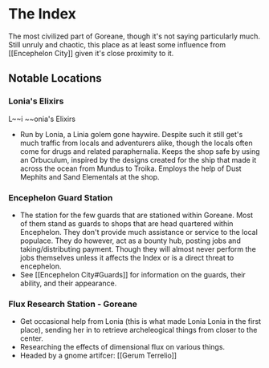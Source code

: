 # The Index
The most civilized part of Goreane, though it's not saying particularly much. Still unruly and chaotic, this place as at least some influence from [[Encephelon City]] given it's close proximity to it.

## Notable Locations
### Lonia's Elixirs
 L~~i ~~onia's Elixirs 
- Run by Lonia, a Linia golem gone haywire. Despite such it still get's much traffic from locals and adventurers alike, though the locals often come for drugs and related paraphernalia. Keeps the shop safe by using an Orbuculum, inspired by the designs created for the ship that made it across the ocean from Mundus to Troika. Employs the help of Dust Mephits and Sand Elementals at the shop.

### Encephelon Guard Station
- The station for the few guards that are stationed within Goreane. Most of them stand as guards to shops that are head quartered within Encephelon. They don't provide much assistance or service to the local populace. They do however, act as a bounty hub, posting jobs and taking/distributing payment. Though they will almost never perform the jobs themselves unless it affects the Index or is a direct threat to encephelon.
- See [[Encephelon City#Guards]] for information on the guards, their ability, and their appearance.

### Flux Research Station - Goreane

- Get occasional help from Lonia (this is what made Lonia Lonia in the first place), sending her in to retrieve archeleogical things from closer to the center.
- Researching the effects of dimensional flux on various things.
- Headed by a gnome artifcer: [[Gerum Terrelio]]